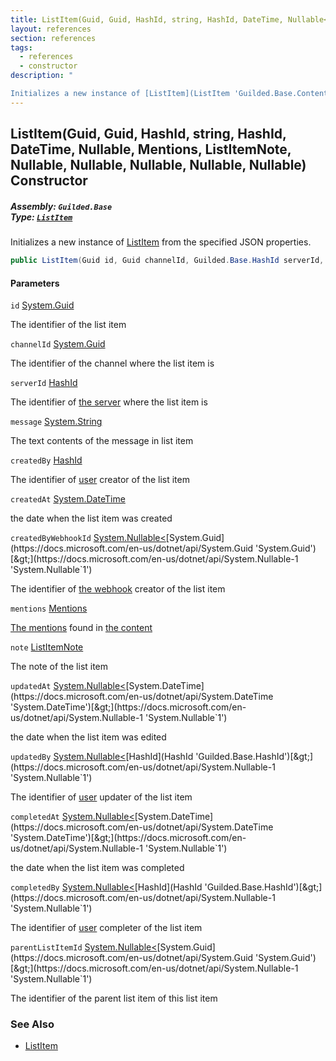 ```yaml
---
title: ListItem(Guid, Guid, HashId, string, HashId, DateTime, Nullable<Guid>, Mentions, ListItemNote, Nullable<DateTime>, Nullable<HashId>, Nullable<DateTime>, Nullable<HashId>, Nullable<Guid>)
layout: references
section: references
tags:
  - references
  - constructor
description: "

Initializes a new instance of [ListItem](ListItem 'Guilded.Base.Content.ListItem') from the specified JSON properties."
---
```


## ListItem(Guid, Guid, HashId, string, HashId, DateTime, Nullable<Guid>, Mentions, ListItemNote, Nullable<DateTime>, Nullable<HashId>, Nullable<DateTime>, Nullable<HashId>, Nullable<Guid>) Constructor
##### **Assembly:** `Guilded.Base`<br/>**Type:** [`ListItem`](ListItem 'Guilded.Base.Content.ListItem')

Initializes a new instance of [ListItem](ListItem 'Guilded.Base.Content.ListItem') from the specified JSON properties.

```csharp
public ListItem(Guid id, Guid channelId, Guilded.Base.HashId serverId, string message, Guilded.Base.HashId createdBy, System.DateTime createdAt, System.Nullable<Guid> createdByWebhookId=null, Guilded.Base.Content.Mentions? mentions=null, Guilded.Base.Content.ListItemNote? note=null, System.Nullable<System.DateTime> updatedAt=null, System.Nullable<Guilded.Base.HashId> updatedBy=null, System.Nullable<System.DateTime> completedAt=null, System.Nullable<Guilded.Base.HashId> completedBy=null, System.Nullable<Guid> parentListItemId=null);
```
#### Parameters

<a name='Guilded.Base.Content.ListItem.ListItem(Guid,Guid,Guilded.Base.HashId,string,Guilded.Base.HashId,System.DateTime,System.Nullable_Guid_,Guilded.Base.Content.Mentions,Guilded.Base.Content.ListItemNote,System.Nullable_System.DateTime_,System.Nullable_Guilded.Base.HashId_,System.Nullable_System.DateTime_,System.Nullable_Guilded.Base.HashId_,System.Nullable_Guid_).id'></a>

`id` [System.Guid](https://docs.microsoft.com/en-us/dotnet/api/System.Guid 'System.Guid')

The identifier of the list item

<a name='Guilded.Base.Content.ListItem.ListItem(Guid,Guid,Guilded.Base.HashId,string,Guilded.Base.HashId,System.DateTime,System.Nullable_Guid_,Guilded.Base.Content.Mentions,Guilded.Base.Content.ListItemNote,System.Nullable_System.DateTime_,System.Nullable_Guilded.Base.HashId_,System.Nullable_System.DateTime_,System.Nullable_Guilded.Base.HashId_,System.Nullable_Guid_).channelId'></a>

`channelId` [System.Guid](https://docs.microsoft.com/en-us/dotnet/api/System.Guid 'System.Guid')

The identifier of the channel where the list item is

<a name='Guilded.Base.Content.ListItem.ListItem(Guid,Guid,Guilded.Base.HashId,string,Guilded.Base.HashId,System.DateTime,System.Nullable_Guid_,Guilded.Base.Content.Mentions,Guilded.Base.Content.ListItemNote,System.Nullable_System.DateTime_,System.Nullable_Guilded.Base.HashId_,System.Nullable_System.DateTime_,System.Nullable_Guilded.Base.HashId_,System.Nullable_Guid_).serverId'></a>

`serverId` [HashId](HashId 'Guilded.Base.HashId')

The identifier of [the server](Server 'Guilded.Base.Servers.Server') where the list item is

<a name='Guilded.Base.Content.ListItem.ListItem(Guid,Guid,Guilded.Base.HashId,string,Guilded.Base.HashId,System.DateTime,System.Nullable_Guid_,Guilded.Base.Content.Mentions,Guilded.Base.Content.ListItemNote,System.Nullable_System.DateTime_,System.Nullable_Guilded.Base.HashId_,System.Nullable_System.DateTime_,System.Nullable_Guilded.Base.HashId_,System.Nullable_Guid_).message'></a>

`message` [System.String](https://docs.microsoft.com/en-us/dotnet/api/System.String 'System.String')

The text contents of the message in list item

<a name='Guilded.Base.Content.ListItem.ListItem(Guid,Guid,Guilded.Base.HashId,string,Guilded.Base.HashId,System.DateTime,System.Nullable_Guid_,Guilded.Base.Content.Mentions,Guilded.Base.Content.ListItemNote,System.Nullable_System.DateTime_,System.Nullable_Guilded.Base.HashId_,System.Nullable_System.DateTime_,System.Nullable_Guilded.Base.HashId_,System.Nullable_Guid_).createdBy'></a>

`createdBy` [HashId](HashId 'Guilded.Base.HashId')

The identifier of [user](User 'Guilded.Base.Users.User') creator of the list item

<a name='Guilded.Base.Content.ListItem.ListItem(Guid,Guid,Guilded.Base.HashId,string,Guilded.Base.HashId,System.DateTime,System.Nullable_Guid_,Guilded.Base.Content.Mentions,Guilded.Base.Content.ListItemNote,System.Nullable_System.DateTime_,System.Nullable_Guilded.Base.HashId_,System.Nullable_System.DateTime_,System.Nullable_Guilded.Base.HashId_,System.Nullable_Guid_).createdAt'></a>

`createdAt` [System.DateTime](https://docs.microsoft.com/en-us/dotnet/api/System.DateTime 'System.DateTime')

the date when the list item was created

<a name='Guilded.Base.Content.ListItem.ListItem(Guid,Guid,Guilded.Base.HashId,string,Guilded.Base.HashId,System.DateTime,System.Nullable_Guid_,Guilded.Base.Content.Mentions,Guilded.Base.Content.ListItemNote,System.Nullable_System.DateTime_,System.Nullable_Guilded.Base.HashId_,System.Nullable_System.DateTime_,System.Nullable_Guilded.Base.HashId_,System.Nullable_Guid_).createdByWebhookId'></a>

`createdByWebhookId` [System.Nullable&lt;](https://docs.microsoft.com/en-us/dotnet/api/System.Nullable-1 'System.Nullable`1')[System.Guid](https://docs.microsoft.com/en-us/dotnet/api/System.Guid 'System.Guid')[&gt;](https://docs.microsoft.com/en-us/dotnet/api/System.Nullable-1 'System.Nullable`1')

The identifier of [the webhook](Webhook 'Guilded.Base.Servers.Webhook') creator of the list item

<a name='Guilded.Base.Content.ListItem.ListItem(Guid,Guid,Guilded.Base.HashId,string,Guilded.Base.HashId,System.DateTime,System.Nullable_Guid_,Guilded.Base.Content.Mentions,Guilded.Base.Content.ListItemNote,System.Nullable_System.DateTime_,System.Nullable_Guilded.Base.HashId_,System.Nullable_System.DateTime_,System.Nullable_Guilded.Base.HashId_,System.Nullable_Guid_).mentions'></a>

`mentions` [Mentions](Mentions 'Guilded.Base.Content.Mentions')

[The mentions](Mentions 'Guilded.Base.Content.Mentions') found in [the content](Message 'Guilded.Base.Content.Message')

<a name='Guilded.Base.Content.ListItem.ListItem(Guid,Guid,Guilded.Base.HashId,string,Guilded.Base.HashId,System.DateTime,System.Nullable_Guid_,Guilded.Base.Content.Mentions,Guilded.Base.Content.ListItemNote,System.Nullable_System.DateTime_,System.Nullable_Guilded.Base.HashId_,System.Nullable_System.DateTime_,System.Nullable_Guilded.Base.HashId_,System.Nullable_Guid_).note'></a>

`note` [ListItemNote](ListItemNote 'Guilded.Base.Content.ListItemNote')

The note of the list item

<a name='Guilded.Base.Content.ListItem.ListItem(Guid,Guid,Guilded.Base.HashId,string,Guilded.Base.HashId,System.DateTime,System.Nullable_Guid_,Guilded.Base.Content.Mentions,Guilded.Base.Content.ListItemNote,System.Nullable_System.DateTime_,System.Nullable_Guilded.Base.HashId_,System.Nullable_System.DateTime_,System.Nullable_Guilded.Base.HashId_,System.Nullable_Guid_).updatedAt'></a>

`updatedAt` [System.Nullable&lt;](https://docs.microsoft.com/en-us/dotnet/api/System.Nullable-1 'System.Nullable`1')[System.DateTime](https://docs.microsoft.com/en-us/dotnet/api/System.DateTime 'System.DateTime')[&gt;](https://docs.microsoft.com/en-us/dotnet/api/System.Nullable-1 'System.Nullable`1')

the date when the list item was edited

<a name='Guilded.Base.Content.ListItem.ListItem(Guid,Guid,Guilded.Base.HashId,string,Guilded.Base.HashId,System.DateTime,System.Nullable_Guid_,Guilded.Base.Content.Mentions,Guilded.Base.Content.ListItemNote,System.Nullable_System.DateTime_,System.Nullable_Guilded.Base.HashId_,System.Nullable_System.DateTime_,System.Nullable_Guilded.Base.HashId_,System.Nullable_Guid_).updatedBy'></a>

`updatedBy` [System.Nullable&lt;](https://docs.microsoft.com/en-us/dotnet/api/System.Nullable-1 'System.Nullable`1')[HashId](HashId 'Guilded.Base.HashId')[&gt;](https://docs.microsoft.com/en-us/dotnet/api/System.Nullable-1 'System.Nullable`1')

The identifier of [user](User 'Guilded.Base.Users.User') updater of the list item

<a name='Guilded.Base.Content.ListItem.ListItem(Guid,Guid,Guilded.Base.HashId,string,Guilded.Base.HashId,System.DateTime,System.Nullable_Guid_,Guilded.Base.Content.Mentions,Guilded.Base.Content.ListItemNote,System.Nullable_System.DateTime_,System.Nullable_Guilded.Base.HashId_,System.Nullable_System.DateTime_,System.Nullable_Guilded.Base.HashId_,System.Nullable_Guid_).completedAt'></a>

`completedAt` [System.Nullable&lt;](https://docs.microsoft.com/en-us/dotnet/api/System.Nullable-1 'System.Nullable`1')[System.DateTime](https://docs.microsoft.com/en-us/dotnet/api/System.DateTime 'System.DateTime')[&gt;](https://docs.microsoft.com/en-us/dotnet/api/System.Nullable-1 'System.Nullable`1')

the date when the list item was completed

<a name='Guilded.Base.Content.ListItem.ListItem(Guid,Guid,Guilded.Base.HashId,string,Guilded.Base.HashId,System.DateTime,System.Nullable_Guid_,Guilded.Base.Content.Mentions,Guilded.Base.Content.ListItemNote,System.Nullable_System.DateTime_,System.Nullable_Guilded.Base.HashId_,System.Nullable_System.DateTime_,System.Nullable_Guilded.Base.HashId_,System.Nullable_Guid_).completedBy'></a>

`completedBy` [System.Nullable&lt;](https://docs.microsoft.com/en-us/dotnet/api/System.Nullable-1 'System.Nullable`1')[HashId](HashId 'Guilded.Base.HashId')[&gt;](https://docs.microsoft.com/en-us/dotnet/api/System.Nullable-1 'System.Nullable`1')

The identifier of [user](User 'Guilded.Base.Users.User') completer of the list item

<a name='Guilded.Base.Content.ListItem.ListItem(Guid,Guid,Guilded.Base.HashId,string,Guilded.Base.HashId,System.DateTime,System.Nullable_Guid_,Guilded.Base.Content.Mentions,Guilded.Base.Content.ListItemNote,System.Nullable_System.DateTime_,System.Nullable_Guilded.Base.HashId_,System.Nullable_System.DateTime_,System.Nullable_Guilded.Base.HashId_,System.Nullable_Guid_).parentListItemId'></a>

`parentListItemId` [System.Nullable&lt;](https://docs.microsoft.com/en-us/dotnet/api/System.Nullable-1 'System.Nullable`1')[System.Guid](https://docs.microsoft.com/en-us/dotnet/api/System.Guid 'System.Guid')[&gt;](https://docs.microsoft.com/en-us/dotnet/api/System.Nullable-1 'System.Nullable`1')

The identifier of the parent list item of this list item

### See Also
- [ListItem](ListItem 'Guilded.Base.Content.ListItem')